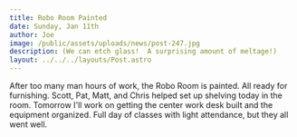 ```yaml
---
title: Robo Room Painted
date: Sunday, Jan 11th
author: Joe
image: /public/assets/uploads/news/post-247.jpg
description: (We can etch glass!  A surprising amount of meltage!)
layout: ../../../layouts/Post.astro
---
```


After too many man hours of work,  the Robo Room is painted. All ready for furnishing.  Scott, Pat, Matt, and Chris helped set up shelving today in the room.  Tomorrow I'll work on getting the center work desk built and the equipment organized.   Full day of classes with light attendance, but they all went well.
